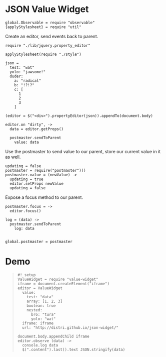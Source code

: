 JSON Value Widget
========================

    global.Observable = require "observable"
    {applyStylesheet} = require "util"

Create an editor, send events back to parent.

    require "./lib/jquery.property_editor"

    applyStylesheet(require "./style")

    json =
      test: "wat"
      yolo: "jawsome!"
      duder:
        a: "radical"
        b: "!?!?"
        c: [
          1
          2
          3
        ]

    (editor = $("<div>").propertyEditor(json)).appendTo(document.body)

    editor.on "dirty", ->
      data = editor.getProps()

      postmaster.sendToParent
        value: data

Use the postmaster to send value to our parent, store our current value in it as well.

    updating = false
    postmaster = require("postmaster")()
    postmaster.value = (newValue) ->
      updating = true
      editor.setProps newValue
      updating = false

Expose a focus method to our parent.

    postmaster.focus = ->
      editor.focus()

    log = (data) ->
      postmaster.sendToParent
        log: data


    global.postmaster = postmaster

Demo
====

>     #! setup
>     ValueWidget = require "value-widget"
>     iframe = document.createElement("iframe")
>     editor = ValueWidget
>       value:
>         test: "data"
>         array: [1, 2, 3]
>         boolean: true
>         nested:
>           bro: "tura"
>           yolo: "wat"
>       iframe: iframe
>       url: "http://distri.github.io/json-widget/"
>
>     document.body.appendChild iframe
>     editor.observe (data) ->
>       console.log data
>       $(".content").last().text JSON.stringify(data)
